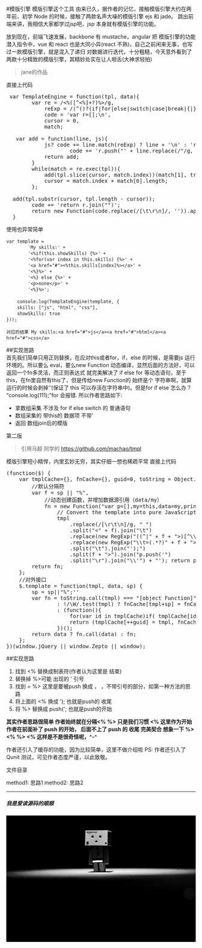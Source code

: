 #模版引擎
模版引擎这个工具 由来已久，据作者的记忆，接触模版引擎大约在两年前，初学 Node 的时候，接触了两款名声大噪的模版引擎 ejs 和 jade。 跳出前端来讲，我相信大家都学过jsp吧，jsp 本身就有模版引擎的功能。

放到现在，前端飞速发展，backbone 有 mustache，angular 把 模版引擎的功能 潜入指令中，vue 和 react 也是大同小异(react 不熟)，自己之前闲来无事，也写过一款模版引擎，就是混入了递归 对数据进行迭代，十分粗糙，今天意外看到了两款十分精致的模版引擎，其精妙处实在让人咂舌(大神求轻拍)

>jane的作品

直接上代码
<pre>
 var TemplateEngine = function(tpl, data){
        var re = /<%([^<%]+?)%>/g,
            reExp = /(^()?(if|for|else|switch|case|break|{|}))(.*)?/,
            code = 'var r=[];\n',
            cursor = 0,
            match;
            
   var add = function(line, js){
            js? code += line.match(reExp) ? line + '\n' : 'r.push(' + line + ');\n' :
                    code += 'r.push("' + line.replace(/"/g, '\\"') + '");\n';
            return add;
        }
        while(match = re.exec(tpl)){
            add(tpl.slice(cursor, match.index))(match[1], true);
            cursor = match.index + match[0].length;
        };

  add(tpl.substr(cursor, tpl.length - cursor));
        code += 'return r.join("")';
        return new Function(code.replace(/[\t\r\n]/, '')).apply(data);
  }
</pre>

使用也异常简单

	var template =
            'My skills:' +
            '<%if(this.showSkills) {%>' +
            '<%for(var index in this.skills) {%>' +
            '<a href="#"><%this.skills[index]%></a>' +
            '<%}%>' +
            '<%} else {%>' +
            '<p>none</p>' +
            '<%}%>';

  		console.log(TemplateEngine(template, {
        skills: ["js", "html", "css"],
        showSkills: true
    }));
    
  	对应的结果 My skills:<a href="#">js</a><a href="#">html</a><a href="#">css</a>  
  	
  	
##实现思路 	
首先我们简单只用正则替换，在应对this或者for，if，else 的时候，是需要js 运行环境的。所以要么 eval，要么new Function 动态编译，显然后面的方法好，可以返回一个fn多灵活，而正则表达式 就完美解决了 if else for 等动态语句，至于this，在fn里自然有this了，但是传给new Function的 始终是个 字符串啊，就算运行的时候会剥掉‘’(保证了 this 可以存活在字符串中)。但是for if else 怎么办？ “console.log(111);”for 会报错. 所以作者思路如下:

+ 拿数组采集 不涉及 for if else switch 的 普通语句
+ 数组采集的 带this的 数据项 不带'
+  返回 数组join后的模版 




第二版
> 引用马超 同学的 https://github.com/machao/tmpl

模版引擎短小精悍，内里玄妙无穷，其实仔细一想也稀疏平常
直接上代码
<pre>
(function($) {
    var tmplCache={}, fnCache={}, guid=0, toString = Object.prototype.toString, compile = function( tmpl, sp ){
        //默认分隔符
        var f = sp || "%",
            //动态创建函数，并增加数据源引用（data/my）
            fn = new Function("var p=[],my=this,data=my,print=function(){p.push.apply(p,arguments);};p.push('" +
                // Convert the template into pure JavaScript
                tmpl
                    .replace(/[\r\t\n]/g, " ")
                    .split("<" + f).join("\t")
                    .replace(new RegExp("((^|" + f + ">)[^\\t]*)'", "g"), "$1\r")
                    .replace(new RegExp("\\t=(.*?)" + f + ">", "g"), "',$1,'")
                    .split("\t").join("');")
                    .split(f + ">").join("p.push('")
                    .split("\r").join("\\'") + "'); return p.join('');");
        return fn;
    };
    //对外接口
    $.template = function(tmpl, data, sp) {
        sp = sp||"%";''
        var fn = toString.call(tmpl) === "[object Function]" ? tmpl
                : !/\W/.test(tmpl) ? fnCache[tmpl+sp] = fnCache[tmpl+sp] || compile(document.getElementById(tmpl).innerHTML, sp)
                : (function(){
                    for(var id in tmplCache)if( tmplCache[id] === tmpl ) return fnCache[id];
                    return (tmplCache[++guid] = tmpl, fnCache[guid] = compile(tmpl, sp));
                })();
        return data ? fn.call(data) : fn;
    };
})(window.jQuery || window.Zepto || window);
</pre>

##实现思路
1. 找到 <% 替换成制表符(作者认为这里是 结束)
2. 替换掉 %>可能 出现的 ' 引号
3. 找到 =   %>  这里是要被push 换成 ， ，不带引号的部分，如第一种方法的思路
4. 将上面的 <% 换成 ');  也就是push的 收尾
5. 将 %> 替换成 push('; 也就是push的开始

**其实作者思路很简单 作者始终就在分隔<% %> 只是我们习惯 <% 这里作为开始 作者在前面补了 push 的开始， 后面不上了 push 的 收尾 完美契合 想象一下 
%> <% %> <% 这样是不是很奇怪呢，^-^**

作者还引入了缓存的功能，因为比较简单，这里不做介绍啦
PS: 作者还引入了Qunit 测试，可见作者态度严谨，以此致敬。


文件目录

method1: 思路1
method2: 思路2

***
##### 我是爱读源码的顺顺
![Image](https://github.com/FounderIsShadowWalker/modelEngine/blob/master/founder.jpg)

